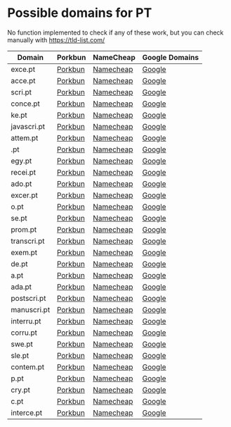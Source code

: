 # Possible domains for PT

No function implemented to check if any of these work, but you can check manually with https://tld-list.com/

| Domain | Porkbun | NameCheap | Google Domains |
|---|---|---|---|
| exce.pt | [Porkbun](https://porkbun.com/checkout/search?prb=e814663da1&tlds=&idnLanguage=&search=search&q=exce.pt) | [Namecheap](https://www.namecheap.com/domains/registration/results/?domain=exce.pt) | [Google](https://domains.google.com/registrar/search?searchTerm=exce.pt) |
| acce.pt | [Porkbun](https://porkbun.com/checkout/search?prb=e814663da1&tlds=&idnLanguage=&search=search&q=acce.pt) | [Namecheap](https://www.namecheap.com/domains/registration/results/?domain=acce.pt) | [Google](https://domains.google.com/registrar/search?searchTerm=acce.pt) |
| scri.pt | [Porkbun](https://porkbun.com/checkout/search?prb=e814663da1&tlds=&idnLanguage=&search=search&q=scri.pt) | [Namecheap](https://www.namecheap.com/domains/registration/results/?domain=scri.pt) | [Google](https://domains.google.com/registrar/search?searchTerm=scri.pt) |
| conce.pt | [Porkbun](https://porkbun.com/checkout/search?prb=e814663da1&tlds=&idnLanguage=&search=search&q=conce.pt) | [Namecheap](https://www.namecheap.com/domains/registration/results/?domain=conce.pt) | [Google](https://domains.google.com/registrar/search?searchTerm=conce.pt) |
| ke.pt | [Porkbun](https://porkbun.com/checkout/search?prb=e814663da1&tlds=&idnLanguage=&search=search&q=ke.pt) | [Namecheap](https://www.namecheap.com/domains/registration/results/?domain=ke.pt) | [Google](https://domains.google.com/registrar/search?searchTerm=ke.pt) |
| javascri.pt | [Porkbun](https://porkbun.com/checkout/search?prb=e814663da1&tlds=&idnLanguage=&search=search&q=javascri.pt) | [Namecheap](https://www.namecheap.com/domains/registration/results/?domain=javascri.pt) | [Google](https://domains.google.com/registrar/search?searchTerm=javascri.pt) |
| attem.pt | [Porkbun](https://porkbun.com/checkout/search?prb=e814663da1&tlds=&idnLanguage=&search=search&q=attem.pt) | [Namecheap](https://www.namecheap.com/domains/registration/results/?domain=attem.pt) | [Google](https://domains.google.com/registrar/search?searchTerm=attem.pt) |
| .pt | [Porkbun](https://porkbun.com/checkout/search?prb=e814663da1&tlds=&idnLanguage=&search=search&q=.pt) | [Namecheap](https://www.namecheap.com/domains/registration/results/?domain=.pt) | [Google](https://domains.google.com/registrar/search?searchTerm=.pt) |
| egy.pt | [Porkbun](https://porkbun.com/checkout/search?prb=e814663da1&tlds=&idnLanguage=&search=search&q=egy.pt) | [Namecheap](https://www.namecheap.com/domains/registration/results/?domain=egy.pt) | [Google](https://domains.google.com/registrar/search?searchTerm=egy.pt) |
| recei.pt | [Porkbun](https://porkbun.com/checkout/search?prb=e814663da1&tlds=&idnLanguage=&search=search&q=recei.pt) | [Namecheap](https://www.namecheap.com/domains/registration/results/?domain=recei.pt) | [Google](https://domains.google.com/registrar/search?searchTerm=recei.pt) |
| ado.pt | [Porkbun](https://porkbun.com/checkout/search?prb=e814663da1&tlds=&idnLanguage=&search=search&q=ado.pt) | [Namecheap](https://www.namecheap.com/domains/registration/results/?domain=ado.pt) | [Google](https://domains.google.com/registrar/search?searchTerm=ado.pt) |
| excer.pt | [Porkbun](https://porkbun.com/checkout/search?prb=e814663da1&tlds=&idnLanguage=&search=search&q=excer.pt) | [Namecheap](https://www.namecheap.com/domains/registration/results/?domain=excer.pt) | [Google](https://domains.google.com/registrar/search?searchTerm=excer.pt) |
| o.pt | [Porkbun](https://porkbun.com/checkout/search?prb=e814663da1&tlds=&idnLanguage=&search=search&q=o.pt) | [Namecheap](https://www.namecheap.com/domains/registration/results/?domain=o.pt) | [Google](https://domains.google.com/registrar/search?searchTerm=o.pt) |
| se.pt | [Porkbun](https://porkbun.com/checkout/search?prb=e814663da1&tlds=&idnLanguage=&search=search&q=se.pt) | [Namecheap](https://www.namecheap.com/domains/registration/results/?domain=se.pt) | [Google](https://domains.google.com/registrar/search?searchTerm=se.pt) |
| prom.pt | [Porkbun](https://porkbun.com/checkout/search?prb=e814663da1&tlds=&idnLanguage=&search=search&q=prom.pt) | [Namecheap](https://www.namecheap.com/domains/registration/results/?domain=prom.pt) | [Google](https://domains.google.com/registrar/search?searchTerm=prom.pt) |
| transcri.pt | [Porkbun](https://porkbun.com/checkout/search?prb=e814663da1&tlds=&idnLanguage=&search=search&q=transcri.pt) | [Namecheap](https://www.namecheap.com/domains/registration/results/?domain=transcri.pt) | [Google](https://domains.google.com/registrar/search?searchTerm=transcri.pt) |
| exem.pt | [Porkbun](https://porkbun.com/checkout/search?prb=e814663da1&tlds=&idnLanguage=&search=search&q=exem.pt) | [Namecheap](https://www.namecheap.com/domains/registration/results/?domain=exem.pt) | [Google](https://domains.google.com/registrar/search?searchTerm=exem.pt) |
| de.pt | [Porkbun](https://porkbun.com/checkout/search?prb=e814663da1&tlds=&idnLanguage=&search=search&q=de.pt) | [Namecheap](https://www.namecheap.com/domains/registration/results/?domain=de.pt) | [Google](https://domains.google.com/registrar/search?searchTerm=de.pt) |
| a.pt | [Porkbun](https://porkbun.com/checkout/search?prb=e814663da1&tlds=&idnLanguage=&search=search&q=a.pt) | [Namecheap](https://www.namecheap.com/domains/registration/results/?domain=a.pt) | [Google](https://domains.google.com/registrar/search?searchTerm=a.pt) |
| ada.pt | [Porkbun](https://porkbun.com/checkout/search?prb=e814663da1&tlds=&idnLanguage=&search=search&q=ada.pt) | [Namecheap](https://www.namecheap.com/domains/registration/results/?domain=ada.pt) | [Google](https://domains.google.com/registrar/search?searchTerm=ada.pt) |
| postscri.pt | [Porkbun](https://porkbun.com/checkout/search?prb=e814663da1&tlds=&idnLanguage=&search=search&q=postscri.pt) | [Namecheap](https://www.namecheap.com/domains/registration/results/?domain=postscri.pt) | [Google](https://domains.google.com/registrar/search?searchTerm=postscri.pt) |
| manuscri.pt | [Porkbun](https://porkbun.com/checkout/search?prb=e814663da1&tlds=&idnLanguage=&search=search&q=manuscri.pt) | [Namecheap](https://www.namecheap.com/domains/registration/results/?domain=manuscri.pt) | [Google](https://domains.google.com/registrar/search?searchTerm=manuscri.pt) |
| interru.pt | [Porkbun](https://porkbun.com/checkout/search?prb=e814663da1&tlds=&idnLanguage=&search=search&q=interru.pt) | [Namecheap](https://www.namecheap.com/domains/registration/results/?domain=interru.pt) | [Google](https://domains.google.com/registrar/search?searchTerm=interru.pt) |
| corru.pt | [Porkbun](https://porkbun.com/checkout/search?prb=e814663da1&tlds=&idnLanguage=&search=search&q=corru.pt) | [Namecheap](https://www.namecheap.com/domains/registration/results/?domain=corru.pt) | [Google](https://domains.google.com/registrar/search?searchTerm=corru.pt) |
| swe.pt | [Porkbun](https://porkbun.com/checkout/search?prb=e814663da1&tlds=&idnLanguage=&search=search&q=swe.pt) | [Namecheap](https://www.namecheap.com/domains/registration/results/?domain=swe.pt) | [Google](https://domains.google.com/registrar/search?searchTerm=swe.pt) |
| sle.pt | [Porkbun](https://porkbun.com/checkout/search?prb=e814663da1&tlds=&idnLanguage=&search=search&q=sle.pt) | [Namecheap](https://www.namecheap.com/domains/registration/results/?domain=sle.pt) | [Google](https://domains.google.com/registrar/search?searchTerm=sle.pt) |
| contem.pt | [Porkbun](https://porkbun.com/checkout/search?prb=e814663da1&tlds=&idnLanguage=&search=search&q=contem.pt) | [Namecheap](https://www.namecheap.com/domains/registration/results/?domain=contem.pt) | [Google](https://domains.google.com/registrar/search?searchTerm=contem.pt) |
| p.pt | [Porkbun](https://porkbun.com/checkout/search?prb=e814663da1&tlds=&idnLanguage=&search=search&q=p.pt) | [Namecheap](https://www.namecheap.com/domains/registration/results/?domain=p.pt) | [Google](https://domains.google.com/registrar/search?searchTerm=p.pt) |
| cry.pt | [Porkbun](https://porkbun.com/checkout/search?prb=e814663da1&tlds=&idnLanguage=&search=search&q=cry.pt) | [Namecheap](https://www.namecheap.com/domains/registration/results/?domain=cry.pt) | [Google](https://domains.google.com/registrar/search?searchTerm=cry.pt) |
| c.pt | [Porkbun](https://porkbun.com/checkout/search?prb=e814663da1&tlds=&idnLanguage=&search=search&q=c.pt) | [Namecheap](https://www.namecheap.com/domains/registration/results/?domain=c.pt) | [Google](https://domains.google.com/registrar/search?searchTerm=c.pt) |
| interce.pt | [Porkbun](https://porkbun.com/checkout/search?prb=e814663da1&tlds=&idnLanguage=&search=search&q=interce.pt) | [Namecheap](https://www.namecheap.com/domains/registration/results/?domain=interce.pt) | [Google](https://domains.google.com/registrar/search?searchTerm=interce.pt) |
